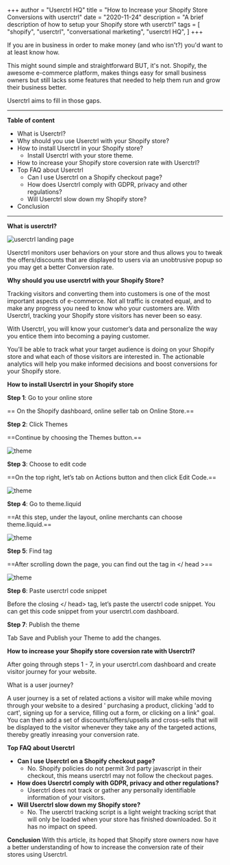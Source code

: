 +++
author = "Userctrl HQ"
title = "How to Increase your Shopify Store Conversions with userctrl"
date = "2020-11-24"
description = "A brief description of how to setup your Shopify store wth userctrl"
tags = [
    "shopify",
    "userctrl",
    "conversational marketing",
    "userctrl HQ",
]
+++

If you are in business in order to make money (and who isn't?) you'd want to at least know how. 

This might sound simple and straightforward BUT, it's not. Shopify, the awesome e-commerce platform, makes things easy for small business owners but still lacks some features that needed to help them run and grow their business better. 

Userctrl aims to fill in those gaps.


***

**Table of content**

* What is Userctrl?
* Why should you use Userctrl with your Shopify store?
* How to install Userctrl in your Shopify store?
    * Install  Userctrl with your store theme.
* How to increase your Shopify store coversion rate with Userctrl?
* Top FAQ about Userctrl
    * Can I use Userctrl on a Shopify checkout page?
    * How does Userctrl comply with GDPR, privacy and other regulations?
    * Will Userctrl slow down my Shopify store?
* Conclusion

***


**What is userctrl?**

![userctrl landing page](/userctrlcrop.png  "userctrl")

Userctrl monitors user behaviors on your store and thus allows you to tweak the offers/discounts that are displayed to users via an unobtrusive popup so you may get a better Conversion rate.


**Why should you use userctrl with your Shopify Store?**

Tracking visitors and converting them into customers is one of the most important aspects of e-commerce. Not all traffic is created equal, and to make any progress you need to know who your customers are. With Userctrl, tracking your Shopify store visitors has never been so easy.

With Userctrl, you will know your customer’s data and personalize the way you entice them into becoming a paying customer. 

You’ll be able to track what your target audience is doing on your Shopify store and what each of those visitors are interested in. The actionable analytics will help you make informed decisions and boost conversions for your Shopify store.



**How to install Userctrl in your Shopify store**

**Step 1**: Go to your online store
 
== On the Shopify dashboard, online seller tab on Online Store.==

**Step 2**:  Click Themes

==Continue by choosing the Themes button.==

![theme](/themes.jpg  "theme")

**Step 3**:  Choose to edit code

==On the top right, let’s tab on Actions button and then click Edit Code.==

![theme](/code.jpg  "code")

**Step 4**:  Go to theme.liquid

==At this step, under the layout, online merchants can choose theme.liquid.==

![theme](/theme.jpg  "theme")

**Step 5**: Find </head> tag

==After scrolling down the page, you can find out the tag in </ head >==

![theme](/tag.jpg  "tag")

**Step 6**:  Paste userctrl code snippet

Before the closing </ head> tag, let’s paste the userctrl code snippet. You can get this code snippet from your userctrl.com dashboard.

**Step 7**: Publish the theme

Tab Save and Publish your Theme to add the changes.


**How to increase your Shopify store coversion rate with Userctrl?**

After going through steps 1 - 7, in your userctrl.com dashboard and create visitor journey for your website. 

What is a user journey? 

A user journey is a set of related actions a visitor will make while moving through your website to a desired ' purchasing a product, clicking 'add to cart', signing up for a service, filling out a form, or clicking on a link" goal. You can then add a set of discounts/offers/upsells and cross-sells that will be displayed to the visitor whenever they take any of the targeted actions, thereby greatly inreasing your conversion rate.


**Top FAQ about Userctrl**

* **Can I use Userctrl on a Shopify checkout page?**
    - No. Shopify policies do not permit 3rd party javascript in their checkout, this means userctrl may not follow the checkout pages.    
* **How does Userctrl comply with GDPR, privacy and other regulations?**
    - Userctrl does not track or gather any personally identifiable information of your visitors.    
* **Will Userctrl slow down my Shopify store?**
    - No. The userctrl tracking script is a light weight tracking script that will only be loaded when your store has finished downloaded. So it has no impact on speed.
    
    
**Conclusion**
With this article, its hoped that Shopify store owners now have a better understanding of how to increase the conversion rate of their stores using Userctrl.
    
    


